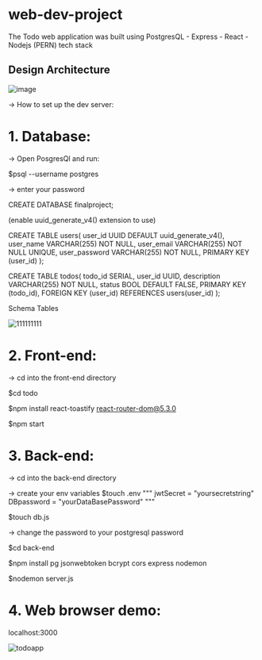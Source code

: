 # web-dev-project
The Todo web application was built using PostgresQL - Express - React - Nodejs (PERN) tech stack

## Design Architecture
![image](https://user-images.githubusercontent.com/72519491/209999997-9bb95267-dde9-4996-978c-afe5ea60fc78.png)


-> How to set up the dev server:

# 1. Database:

-> Open PosgresQl and run:

$psql --username postgres

-> enter your password

CREATE DATABASE finalproject;

(enable uuid_generate_v4() extension to use)

CREATE TABLE users(
  user_id UUID DEFAULT uuid_generate_v4(),
  user_name VARCHAR(255) NOT NULL,
  user_email VARCHAR(255) NOT NULL UNIQUE,
  user_password VARCHAR(255) NOT NULL,
  PRIMARY KEY (user_id)
);

CREATE TABLE todos(
  todo_id SERIAL,
  user_id UUID,
  description VARCHAR(255) NOT NULL,
  status BOOL DEFAULT FALSE,
  PRIMARY KEY (todo_id),
  FOREIGN KEY (user_id) REFERENCES users(user_id)
);

Schema Tables

![111111111](https://user-images.githubusercontent.com/72519491/158517780-a4b2d9a2-6a0e-4825-9438-44cb592bda61.PNG)


# 2. Front-end:
-> cd into the front-end directory

$cd todo

$npm install react-toastify react-router-dom@5.3.0

$npm start


# 3. Back-end:

-> cd into the back-end directory

-> create your env variables
$touch .env
"""
jwtSecret = "yoursecretstring"
DBpassword = "yourDataBasePassword"
"""

$touch db.js

-> change the password to your postgresql password

$cd back-end

$npm install pg jsonwebtoken bcrypt cors express nodemon

$nodemon server.js

# 4. Web browser demo:

localhost:3000

![todoapp](https://user-images.githubusercontent.com/72519491/215282425-6eeb9c64-c208-426c-ac80-89eb6d7b79dd.png)



